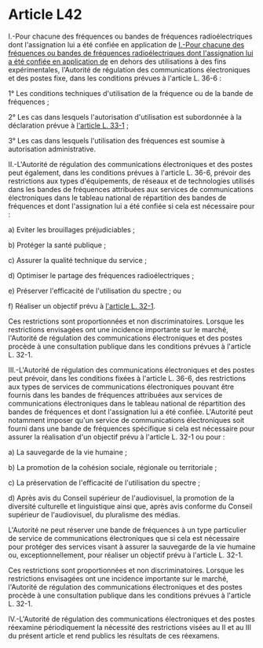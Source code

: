 # Article L42

I.-Pour chacune des fréquences ou bandes de fréquences radioélectriques dont l'assignation lui a été confiée en application de [I.-Pour chacune des fréquences ou bandes de fréquences radioélectriques dont l'assignation lui a été confiée en application de][1] en dehors des utilisations à des fins expérimentales, l'Autorité de régulation des communications électroniques et des postes fixe, dans les conditions prévues à l'article L. 36-6 : 

1° Les conditions techniques d'utilisation de la fréquence ou de la bande de fréquences ; 

2° Les cas dans lesquels l'autorisation d'utilisation est subordonnée à la déclaration prévue à [l'article L. 33-1][2] ; 

3° Les cas dans lesquels l'utilisation des fréquences est soumise à autorisation administrative. 

II.-L'Autorité de régulation des communications électroniques et des postes peut également, dans les conditions prévues à l'article L. 36-6, prévoir des restrictions aux types d'équipements, de réseaux et de technologies utilisés dans les bandes de fréquences attribuées aux services de communications électroniques dans le tableau national de répartition des bandes de fréquences et dont l'assignation lui a été confiée si cela est nécessaire pour : 

a) Eviter les brouillages préjudiciables ; 

b) Protéger la santé publique ; 

c) Assurer la qualité technique du service ; 

d) Optimiser le partage des fréquences radioélectriques ; 

e) Préserver l'efficacité de l'utilisation du spectre ; ou 

f) Réaliser un objectif prévu à [l'article L. 32-1][3]. 

Ces restrictions sont proportionnées et non discriminatoires. Lorsque les restrictions envisagées ont une incidence importante sur le marché, l'Autorité de régulation des communications électroniques et des postes procède à une consultation publique dans les conditions prévues à l'article L. 32-1. 

III.-L'Autorité de régulation des communications électroniques et des postes peut prévoir, dans les conditions fixées à l'article L. 36-6, des restrictions aux types de services de communications électroniques pouvant être fournis dans les bandes de fréquences attribuées aux services de communications électroniques dans le tableau national de répartition des bandes de fréquences et dont l'assignation lui a été confiée. L'Autorité peut notamment imposer qu'un service de communications électroniques soit fourni dans une bande de fréquences spécifique si cela est nécessaire pour assurer la réalisation d'un objectif prévu à l'article L. 32-1 ou pour : 

a) La sauvegarde de la vie humaine ; 

b) La promotion de la cohésion sociale, régionale ou territoriale ; 

c) La préservation de l'efficacité de l'utilisation du spectre ; 

d) Après avis du Conseil supérieur de l'audiovisuel, la promotion de la diversité culturelle et linguistique ainsi que, après avis conforme du Conseil supérieur de l'audiovisuel, du pluralisme des médias. 

L'Autorité ne peut réserver une bande de fréquences à un type particulier de service de communications électroniques que si cela est nécessaire pour protéger des services visant à assurer la sauvegarde de la vie humaine ou, exceptionnellement, pour réaliser un objectif prévu à l'article L. 32-1. 

Ces restrictions sont proportionnées et non discriminatoires. Lorsque les restrictions envisagées ont une incidence importante sur le marché, l'Autorité de régulation des communications électroniques et des postes procède à une consultation publique dans les conditions prévues à l'article L. 32-1. 

IV.-L'Autorité de régulation des communications électroniques et des postes réexamine périodiquement la nécessité des restrictions visées au II et au III du présent article et rend publics les résultats de ces réexamens.

 [1]: /affichCodeArticle.do?cidTexte=LEGITEXT000006070987&idArticle=LEGIARTI000006465444&dateTexte=&categorieLien=cid
 [2]: /affichCodeArticle.do?cidTexte=LEGITEXT000006070987&idArticle=LEGIARTI000006465743&dateTexte=&categorieLien=cid
 [3]: /affichCodeArticle.do?cidTexte=LEGITEXT000006070987&idArticle=LEGIARTI000006465720&dateTexte=&categorieLien=cid